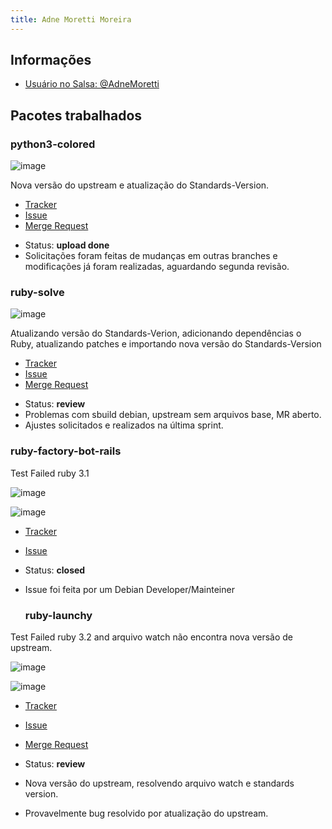 ```yaml
---
title: Adne Moretti Moreira
---
```


## Informações

- [Usuário no Salsa: @AdneMoretti](https://salsa.debian.org/AdneMoretti)

## Pacotes trabalhados

### python3-colored

![image](https://github.com/FGA-GCES/Debian_Pacotes/assets/64036847/eba6db3d-0847-43ff-bd5c-f4004067892e)

Nova versão do upstream e atualização do Standards-Version. 

- [Tracker](https://tracker.debian.org/pkg/colored)
- [Issue](https://salsa.debian.org/debian-brasilia-team/docs/-/issues/67)
- [Merge Request](https://salsa.debian.org/python-team/packages/python-colored/-/merge_requests/1)

<!--**Sprint 1** 

- Status: **doing**
- Observações: Início do desenvolvimento do pacote.

**Sprint 2**

- Status: **in review**
- Observações: Encontrados problemas na documentação do pacote, foi necessário mudar extensão do arquivo
- README do pacote para .md e resolver problemas relacionados a commits antigos mudando o hash ao fazer importação do upstream.

**Sprint 3**--> 

- Status: **upload done**
- Solicitações foram feitas de mudanças em outras branches e modificações já foram realizadas, aguardando segunda revisão.
  
### ruby-solve

![image](https://github.com/FGA-GCES/Debian_Pacotes/assets/64036847/d17e6852-b694-489f-8528-dfcaaeb62be7)

Atualizando versão do Standards-Verion, adicionando dependências o Ruby, atualizando patches e importando nova versão do Standards-Version

- [Tracker](https://tracker.debian.org/pkg/ruby-solve)
- [Issue](https://salsa.debian.org/debian-brasilia-team/docs/-/issues/83)
- [Merge Request](https://salsa.debian.org/ruby-team/ruby-solve/-/merge_requests/1)

<!--**Sprint 2**

- Status: **doing**
- Observações: Iniciando atualizações no pacote ruby-solve;

**Sprint 3**--> 

- Status: **review**
- Problemas com sbuild debian, upstream sem arquivos base, MR aberto.
- Ajustes solicitados e realizados na última sprint. 

### ruby-factory-bot-rails
Test Failed ruby 3.1

![image](https://github.com/FGA-GCES/Debian_Pacotes/assets/64036847/a53605f5-bfaa-4e72-8eed-8cb976f33a35)

![image](https://github.com/FGA-GCES/Debian_Pacotes/assets/64036847/e838615c-63ed-41d9-bf13-c412cb7314ff)

- [Tracker](https://tracker.debian.org/pkg/ruby-factory-bot-rails)
- [Issue](https://salsa.debian.org/debian-brasilia-team/docs/-/issues/119)
  
- Status: **closed**
- Issue foi feita por um Debian Developer/Mainteiner

  ### ruby-launchy
  
Test Failed ruby 3.2 and arquivo watch não encontra nova versão de upstream. 

![image](https://github.com/FGA-GCES/Debian_Pacotes/assets/64036847/4ede18c4-6a39-48e5-a135-7107526073b8)

![image](https://github.com/FGA-GCES/Debian_Pacotes/assets/64036847/e748a04a-ee5c-472e-969c-81ed824bea3d)

  - [Tracker](https://tracker.debian.org/pkg/ruby-launchy)
  - [Issue](https://salsa.debian.org/debian-brasilia-team/docs/-/issues/129)
  - [Merge Request](https://salsa.debian.org/ruby-team/ruby-launchy/-/merge_requests/1)
 
- Status: **review**
- Nova versão do upstream, resolvendo arquivo watch e standards version.
- Provavelmente bug resolvido por atualização do upstream. 
